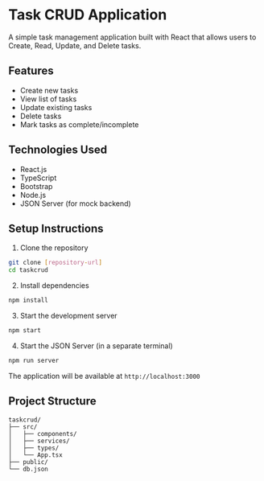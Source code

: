 # Task CRUD Application

A simple task management application built with React that allows users to Create, Read, Update, and Delete tasks.

## Features

- Create new tasks
- View list of tasks
- Update existing tasks
- Delete tasks
- Mark tasks as complete/incomplete

## Technologies Used

- React.js
- TypeScript
- Bootstrap
- Node.js
- JSON Server (for mock backend)

## Setup Instructions

1. Clone the repository
```bash
git clone [repository-url]
cd taskcrud
```

2. Install dependencies
```bash
npm install
```

3. Start the development server
```bash
npm start
```

4. Start the JSON Server (in a separate terminal)
```bash
npm run server
```

The application will be available at `http://localhost:3000`

## Project Structure

```
taskcrud/
├── src/
│   ├── components/
│   ├── services/
│   ├── types/
│   └── App.tsx
├── public/
└── db.json
```
